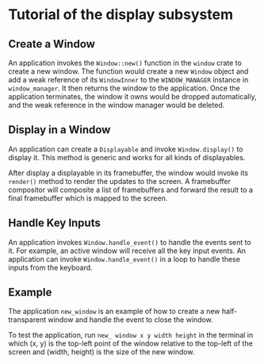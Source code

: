 # Tutorial of the display subsystem

## Create a Window

An application invokes the `Window::new()` function in the `window` crate to create a new window. The function would create a new `Window` object and add a weak reference of its `WindowInner` to the `WINDOW_MANAGER` instance in `window_manager`. It then returns the window to the application. Once the application terminates, the window it owns would be dropped automatically, and the weak reference in the window manager would be deleted.

## Display in a Window

An application can create a `Displayable` and invoke `Window.display()` to display it. This method is generic and works for all kinds of displayables. 

After display a displayable in its framebuffer, the window would invoke its `render()` method to render the updates to the screen. A framebuffer compositor will composite a list of framebuffers and forward the result to a final framebuffer which is mapped to the screen.

## Handle Key Inputs
An application invokes `Window.handle_event()` to handle the events sent to it. For example, an active window will receive all the key input events. An application can invoke `Window.handle_event()` in a loop to handle these inputs from the keyboard.

## Example
The application `new_window` is an example of how to create a new half-transparent window and handle the event to close the window.

To test the application, run `new_ window x y width height` in the terminal in which (x, y) is the top-left point of the window relative to the top-left of the screen and (width, height) is the size of the new window.